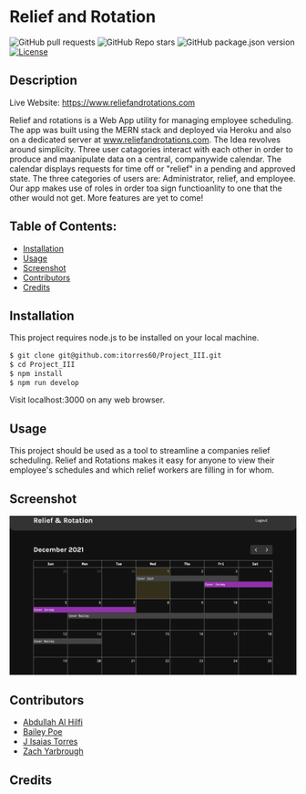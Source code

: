 # Relief and Rotation

![GitHub pull requests](https://img.shields.io/github/issues-pr/itorres60/Project_III) ![GitHub Repo stars](https://img.shields.io/github/stars/itorres60/Project_III?style=social) ![GitHub package.json version](https://img.shields.io/github/package-json/v/itorres60/Project_III) [![License](https://img.shields.io/badge/license-Unlicensed-blue)](./LICENSE)
## Description

Live Website: https://www.reliefandrotations.com

Relief and rotations is a Web App utility for managing employee scheduling.  The app was built using the MERN stack and deployed via Heroku and also on a dedicated server at www.reliefandrotations.com.  The Idea revolves around simplicity.  Three user catagories interact with each other in order to produce and maanipulate data on a central, companywide calendar.  The calendar displays requests for time off or "relief" in a pending and approved state.  The three categories of users are: Administrator, relief, and employee.  Our app makes use of roles in order toa sign functioanlity to one that the other would not get.  More features are yet to come!

## Table of Contents:
* [Installation](#installation)
* [Usage](#usage)
* [Screenshot](#screenshot)
* [Contributors](#contributors)
* [Credits](#credits)


## Installation 

This project requires node.js to be installed on your local machine. 

```
$ git clone git@github.com:itorres60/Project_III.git
$ cd Project_III
$ npm install
$ npm run develop
```
Visit localhost:3000 on any web browser.


## Usage 

This project should be used as a tool to streamline a companies relief scheduling. Relief and Rotations makes it easy for anyone to view their employee's schedules and which relief workers are filling in for whom.

## Screenshot

![Screenshot of Calendar](client/public/images/readme1.png)

## Contributors

- [Abdullah Al Hilfi](https://github.com/abjj1999)
- [Bailey Poe](https://github.com/bpoe1222)
- [J Isaias Torres](https://github.com/itorres60)
- [Zach Yarbrough](https://github.com/zachyarbrough)

## Credits
